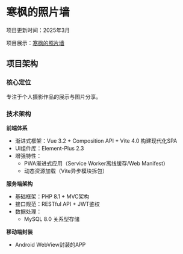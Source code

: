 # 寒枫的照片墙

项目更新时间：2025年3月

项目展示：[寒枫的照片墙](https://www.hanphone.top/atlas/)

## 项目架构

### 核心定位

专注于个人摄影作品的展示与图片分享。

### 技术架构

**前端体系**

- 渐进式框架：Vue 3.2 + Composition API + Vite 4.0 构建现代化SPA
- UI组件库：Element-Plus 2.3
- 增强特性：
  - PWA渐进式应用（Service Worker离线缓存/Web Manifest）
  - 动态资源加载（Vite异步模块拆包）

**服务端架构**

- 基础框架：PHP 8.1 + MVC架构
- 接口规范：RESTful API + JWT鉴权
- 数据处理：
  - MySQL 8.0 关系型存储

**移动端封装**

- Android WebView封装的APP

